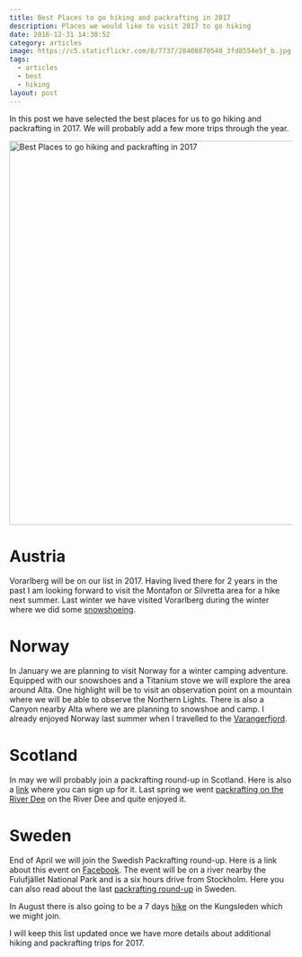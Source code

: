```yaml
---
title: Best Places to go hiking and packrafting in 2017
description: Places we would like to visit 2017 to go hiking
date: 2016-12-31 14:30:52
category: articles
image: https://c5.staticflickr.com/8/7737/28408870540_3fd8554e5f_b.jpg
tags:
  - articles
  - best
  - hiking
layout: post
---
```

In this post we have selected the best places for us to go hiking and packrafting in 2017. We will probably add a few more trips through the year.

<img src="https://c5.staticflickr.com/8/7737/28408870540_3fd8554e5f_b.jpg" width="1024" height="683" alt="Best Places to go hiking and packrafting in 2017" layout="responsive">
<br>
<!--more-->

# Austria
Vorarlberg will be on our list in 2017. Having lived there for 2 years in the past I am looking forward to visit the Montafon or Silvretta area for a hike next summer. Last winter we have visited Vorarlberg during the winter where we did some [snowshoeing](http://www.hikeventures.com/Testing-MSR-Revo-Ascent-Light-Deploy-T2-Flight-2-Austrian-Alps/).

# Norway
In January we are planning to visit Norway for a winter camping adventure. Equipped with our snowshoes and a Titanium stove we will explore the area around Alta. One highlight will be to visit an observation point on a mountain where we will be able to observe the Northern Lights. There is also a Canyon nearby Alta where we are planning to snowshoe and camp. I already enjoyed Norway last summer when I travelled to the [Varangerfjord](http://www.hikeventures.com/Finnmark/).

# Scotland
In may we will probably join a packrafting round-up in Scotland. Here is also a [link](https://www.facebook.com/events/140680829718198/) where you can sign up for it. Last spring we went [packrafting on the River Dee](http://www.hikeventures.com/Packrafting-River-Dee-Scotland-1/) on the River Dee and quite enjoyed it.

# Sweden
End of April we will join the Swedish Packrafting round-up. Here is a link about this event on [Facebook](https://www.facebook.com/groups/445731775597846/). The event will be on a river nearby the Fulufjället National Park and is a six hours drive from Stockholm. Here you can also read about the last [packrafting round-up](http://www.hikeventures.com/Swedish-Packrafting-Round-Up-2016/) in Sweden.

In August there is also going to be a 7 days [hike](https://www.facebook.com/events/857479497686986/) on the Kungsleden which we might join.

I will keep this list updated once we have more details about additional hiking and packrafting trips for 2017.
